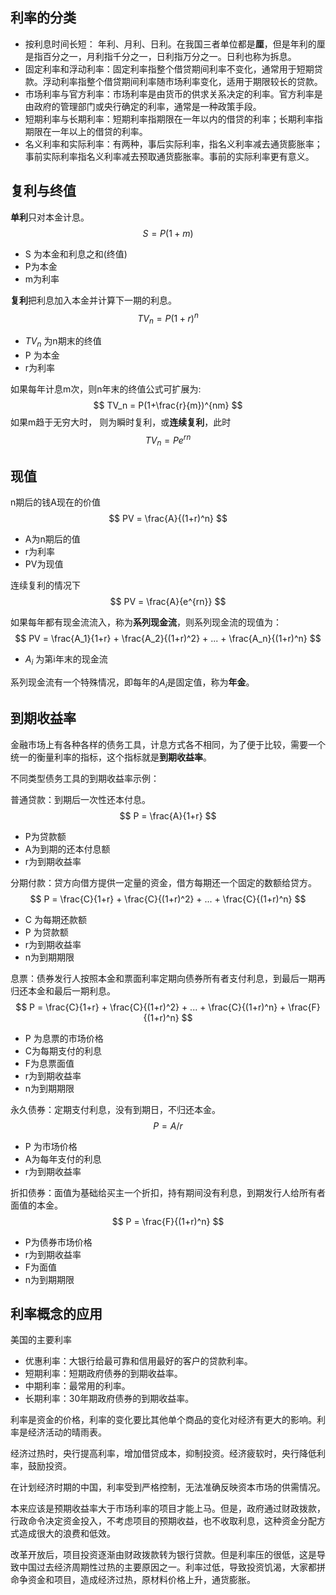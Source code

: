 ## 利率的分类

+ 按利息时间长短： 年利、月利、日利。在我国三者单位都是**厘**，但是年利的厘是指百分之一，月利指千分之一，日利指万分之一。日利也称为拆息。
+ 固定利率和浮动利率：固定利率指整个借贷期间利率不变化，通常用于短期贷款。浮动利率指整个借贷期间利率随市场利率变化，适用于期限较长的贷款。
+ 市场利率与官方利率：市场利率是由货币的供求关系决定的利率。官方利率是由政府的管理部门或央行确定的利率，通常是一种政策手段。
+ 短期利率与长期利率：短期利率指期限在一年以内的借贷的利率；长期利率指期限在一年以上的借贷的利率。
+ 名义利率和实际利率：有两种，事后实际利率，指名义利率减去通货膨胀率；事前实际利率指名义利率减去预取通货膨胀率。事前的实际利率更有意义。



## 复利与终值

**单利**只对本金计息。
$$
S = P(1+m)
$$

+ S 为本金和利息之和(终值)
+ P为本金
+ m为利率

**复利**把利息加入本金并计算下一期的利息。
$$
TV_n = P(1+r)^n
$$

+ $TV_n$ 为n期末的终值
+ P 为本金
+ r为利率

如果每年计息m次，则n年末的终值公式可扩展为:
$$
TV_n = P(1+\frac{r}{m})^{nm}
$$
如果m趋于无穷大时， 则为瞬时复利，或**连续复利**，此时
$$
TV_n = Pe^{rn}
$$

## 现值

n期后的钱A现在的价值
$$
PV = \frac{A}{(1+r)^n}
$$

+ A为n期后的值
+ r为利率
+ PV为现值

连续复利的情况下
$$
PV = \frac{A}{e^{rn}}
$$


如果每年都有现金流流入，称为**系列现金流**，则系列现金流的现值为：
$$
PV = \frac{A_1}{1+r} + \frac{A_2}{(1+r)^2} + ... + \frac{A_n}{(1+r)^n}
$$

+ $A_i$ 为第i年末的现金流

系列现金流有一个特殊情况，即每年的$A_i$是固定值，称为**年金**。



## 到期收益率

金融市场上有各种各样的债务工具，计息方式各不相同，为了便于比较，需要一个统一的衡量利率的指标，这个指标就是**到期收益率**。

不同类型债务工具的到期收益率示例：

普通贷款：到期后一次性还本付息。
$$
P = \frac{A}{1+r}
$$

+ P为贷款额
+ A为到期的还本付息额
+ r为到期收益率



分期付款：贷方向借方提供一定量的资金，借方每期还一个固定的数额给贷方。
$$
P = \frac{C}{1+r} + \frac{C}{(1+r)^2} + ... +  \frac{C}{(1+r)^n}
$$

+ C 为每期还款额
+ P 为贷款额
+ r为到期收益率
+ n为到期期限

息票：债券发行人按照本金和票面利率定期向债券所有者支付利息，到最后一期再归还本金和最后一期利息。
$$
P = \frac{C}{1+r} + \frac{C}{(1+r)^2} + ... +  \frac{C}{(1+r)^n} +  \frac{F}{(1+r)^n} 
$$

+ P 为息票的市场价格
+ C为每期支付的利息
+ F为息票面值
+ r为到期收益率
+ n为到期期限

永久债券：定期支付利息，没有到期日，不归还本金。
$$
P = A / r
$$

+ P 为市场价格
+ A为每年支付的利息
+ r为到期收益率

折扣债券：面值为基础给买主一个折扣，持有期间没有利息，到期发行人给所有者面值的本金。
$$
P = \frac{F}{(1+r)^n}
$$

+ P为债券市场价格
+ r为到期收益率
+ F为面值
+ n为到期期限



## 利率概念的应用

美国的主要利率

+ 优惠利率：大银行给最可靠和信用最好的客户的贷款利率。
+ 短期利率：短期政府债券的到期收益率。
+ 中期利率：最常用的利率。
+ 长期利率：30年期政府债券的到期收益率。

利率是资金的价格，利率的变化要比其他单个商品的变化对经济有更大的影响。利率是经济活动的晴雨表。

经济过热时，央行提高利率，增加借贷成本，抑制投资。经济疲软时，央行降低利率，鼓励投资。



在计划经济时期的中国，利率受到严格控制，无法准确反映资本市场的供需情况。

本来应该是预期收益率大于市场利率的项目才能上马。但是，政府通过财政拨款，行政命令决定资金投入，不考虑项目的预期收益，也不收取利息，这种资金分配方式造成很大的浪费和低效。

改革开放后，项目投资逐渐由财政拨款转为银行贷款。但是利率压的很低，这是导致中国过去经济周期性过热的主要原因之一。利率过低，导致投资饥渴，大家都拼命争资金和项目，造成经济过热，原材料价格上升，通货膨胀。

